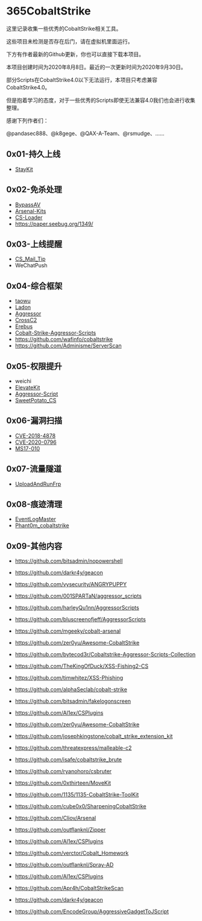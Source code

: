# 365CobaltStrike

这里记录收集一些优秀的CobaltStrike相关工具。

这些项目未检测是否存在后门，请在虚拟机里面运行。

下方有作者最新的Github更新，你也可以直接下载本项目。

本项目创建时间为2020年8月8日。最近的一次更新时间为2020年9月30日。

部分Scripts在CobaltStrike4.0以下无法运行，本项目只考虑兼容CobaltStrike4.0。

但是抱着学习的态度，对于一些优秀的Scripts即使无法兼容4.0我们也会进行收集整理。

感谢下列作者们：

@pandasec888、@k8gege、@QAX-A-Team、@rsmudge、......

## 0x01-持久上线

- [StayKit](https://github.com/0xthirteen/StayKit)

## 0x02-免杀处理

- [BypassAV](https://github.com/hack2fun/BypassAV)
- [Arsenal-Kits](https://github.com/Cliov/Arsenal)
- [CS-Loader](https://github.com/Gality369/CS-Loader)
- https://paper.seebug.org/1349/

## 0x03-上线提醒

- [CS_Mail_Tip](https://github.com/0x50j/CS_Mail_Tip)
- WeChatPush

## 0x04-综合框架

- [taowu](https://github.com/pandasec888/taowu-cobalt-strike)
- [Ladon](https://github.com/k8gege/Ladon)
- [Aggressor](https://github.com/k8gege/Aggressor)
- [CrossC2](https://github.com/gloxec/CrossC2)
- [Erebus](https://github.com/DeEpinGh0st/Erebus)
- [Cobalt-Strike-Aggressor-Scripts](https://github.com/timwhitez/Cobalt-Strike-Aggressor-Scripts)
- https://github.com/wafinfo/cobaltstrike
- https://github.com/Adminisme/ServerScan

## 0x05-权限提升

- weichi
- [ElevateKit](https://github.com/rsmudge/ElevateKit)
- [Aggressor-Script](https://github.com/rasta-mouse/Aggressor-Script)
- [SweetPotato_CS](https://github.com/Tycx2ry/SweetPotato_CS)

## 0x06-漏洞扫描

- [CVE-2018-4878](https://github.com/vysecurity/CVE-2018-4878)
- [CVE-2020-0796](https://github.com/Rvn0xsy/CVE_2020_0796_CNA)
- [MS17-010](https://github.com/phink-team/Cobaltstrike-MS17-010)

## 0x07-流量隧道

- [UploadAndRunFrp](https://github.com/Ch1ngg/AggressorScript-UploadAndRunFrp)

## 0x08-痕迹清理

- [EventLogMaster](https://github.com/QAX-A-Team/EventLogMaster)
- [Phant0m_cobaltstrike](https://github.com/p292/Phant0m_cobaltstrike)

## 0x09-其他内容

- https://github.com/bitsadmin/nopowershell

- https://github.com/darkr4y/geacon

- https://github.com/vysecurity/ANGRYPUPPY

- https://github.com/001SPARTaN/aggressor_scripts

- https://github.com/harleyQu1nn/AggressorScripts

- https://github.com/bluscreenofjeff/AggressorScripts

- https://github.com/mgeeky/cobalt-arsenal

- https://github.com/zer0yu/Awesome-CobaltStrike

- https://github.com/bytecod3r/Cobaltstrike-Aggressor-Scripts-Collection

- https://github.com/TheKingOfDuck/XSS-Fishing2-CS

- https://github.com/timwhitez/XSS-Phishing

- https://github.com/alphaSeclab/cobalt-strike

- https://github.com/bitsadmin/fakelogonscreen

- https://github.com/Al1ex/CSPlugins

- https://github.com/zer0yu/Awesome-CobaltStrike

- https://github.com/josephkingstone/cobalt_strike_extension_kit

- https://github.com/threatexpress/malleable-c2

- https://github.com/isafe/cobaltstrike_brute

- https://github.com/ryanohoro/csbruter

- https://github.com/0xthirteen/MoveKit

- https://github.com/1135/1135-CobaltStrike-ToolKit

- https://github.com/cube0x0/SharpeningCobaltStrike

- https://github.com/Cliov/Arsenal

- https://github.com/outflanknl/Zipper

- https://github.com/Al1ex/CSPlugins

- https://github.com/verctor/Cobalt_Homework

- https://github.com/outflanknl/Spray-AD

- https://github.com/Al1ex/CSPlugins

- https://github.com/Apr4h/CobaltStrikeScan

- https://github.com/darkr4y/geacon

- https://github.com/EncodeGroup/AggressiveGadgetToJScript

